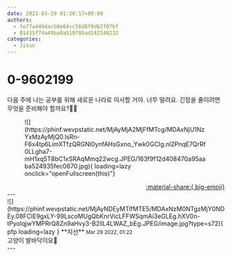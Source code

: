 ```yaml
---
date: 2022-03-29 01:20:17+09:00
authors:
  - fe77a4494acb8e64cc56d8f9db2f07bf
  - 01435f74a49ba8a519705ad242348232
categories:
  - Jisun
---
```


# 0-9602199

<div class="post-container" markdown="1">
<div class="content-container md-sidebar__scrollwrap" markdown="1">

다음 주에 나는 공부를 위해 새로운 나라로 이사할 거야. 너무 떨려요. 긴장을 줄이려면 무엇을 준비해야 할까요?🤧🤧
<figure markdown="1">
![](https://phinf.wevpstatic.net/MjAyMjA2MjFfMTcg/MDAxNjU1NzYxMzAyMjQ0.lsRn-F6x4tp6LimXTfzQRGNI0ynfAHsGxno_Ywk0GCIg.nl2PnqE7QrRf0LLgha7-mH1xq5T8bC1xSRAqMmq22wcg.JPEG/163f9f12d408470a95aaba524935fec0670.jpg){ loading=lazy onclick="openFullscreen(this)"}
</figure>


</div>
</div>

<div style="text-align: right;" markdown="1">
<a href="https://weverse.io/fromis9/fanpost/0-9602199" style="text-align: right;">:material-share:{.big-emoji}</a>
</div>
---

<div class="comments-container md-sidebar__scrollwrap" markdown="1">
<div class="comment" markdown="1">
<div class='id-container' markdown="1">
![](https://phinf.wevpstatic.net/MjAyNDEyMTlfMTE5/MDAxNzM0NTgzMjY0NDEy.08FClE9gxLY-99LscoMUgQbKnrVicLFFWSqmAi3eGLEg.hXV0n-tPyoIqjwYMPRrQ8Zn9aHvy3-B2llL4LWAZ_bEg.JPEG/image.jpg?type=s72){ pfp loading=lazy }
**<span class="artist">지선</span>** <small>Mar 29 2022, 01:22</small><br>
</div>
<div class='comment-body' markdown="1">
고양이 발바닥이요🤤
</div>
</div>
</div>
---
